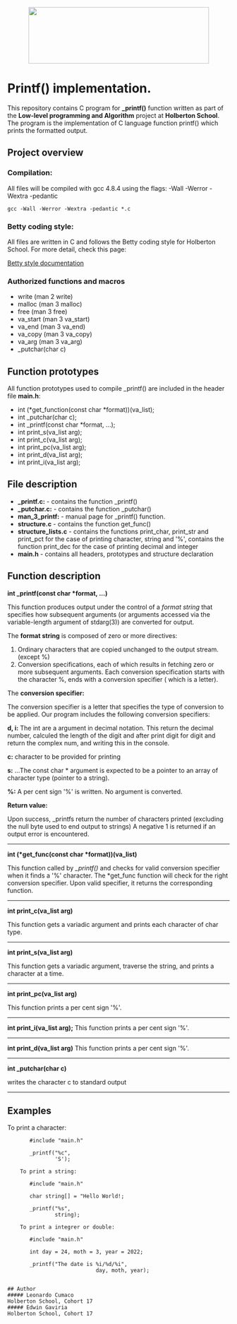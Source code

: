 <p align="center">
  <img width="409" height="128" src="https://www.holbertonschool.com/holberton-logo.png">
</p>

# Printf() implementation.

This repository contains C program for **_printf()** function written as part of the **Low-level programming and Algorithm** project at **Holberton School**. The program is the implementation of C language function printf() which prints the formatted output.


## Project overview

### Compilation:

All files will be compiled with gcc 4.8.4 using the flags:  -Wall -Werror -Wextra -pedantic

    gcc -Wall -Werror -Wextra -pedantic *.c

### Betty coding style:

All files are written in C and follows the Betty coding style for Holberton School. For more detail, check this page:

[Betty style documentation](https://github.com/holbertonschool/Betty/wiki)

### Authorized functions and macros

* write (man 2 write)
* malloc (man 3 malloc)
* free (man 3 free)
* va_start (man 3 va_start)
* va_end (man 3 va_end)
* va_copy (man 3 va_copy)
* va_arg (man 3 va_arg)
* _putchar(char c)

## Function prototypes

All function prototypes used to compile _printf() are included in the header file **main.h**:
*    int (*get_function(const char *format))(va_list);
*    int _putchar(char c);
*    int _printf(const char *format, ...);
*    int print_s(va_list arg);
*    int print_c(va_list arg);
*    int print_pc(va_list arg);
*    int print_d(va_list arg);
*    int print_i(va_list arg);

## File description

* **_printf.c:** - contains the function _printf()
* **_putchar.c:** - contains the function _putchar()
* **man_3_printf:** - manual page for  _printf() function.
* **structure.c** - contains the function get_func()
* **structure_lists.c** - contains the functions print_char, print_str and print_pct for the case of printing character, string and '%', contains the function print_dec for the case of printing decimal and integer
* **main.h** - contains all headers, prototypes and structure declaration

## Function description

**int _printf(const char \*format, ...)**

This function produces output under the control of a *format string* that specifies how subsequent arguments (or arguments accessed via the variable-length argument of stdarg(3)) are converted for output.

The **format string** is composed of zero or more directives:
1. Ordinary characters that are copied unchanged to the output stream. (except %)
2. Conversion specifications, each of which results in fetching zero or more subsequent arguments. Each conversion specification starts with the character %, ends with a conversion specifier ( which is a letter).


The **conversion specifier:**


The conversion specifier is a letter that specifies the type of conversion to be applied. Our program includes the following conversion   specifiers:

**d, i:**	  The int are a argument in decimal notation. This return the
                decimal number, calculed the length of the digit and after
                print digit for digit and return the complex num, and writing this
                in the console.

**c:**	   character to be provided for printing

**s:**	...The const char * argument is expected to be a pointer to an array of character type (pointer to a string).

**%:**	    A per cent sign '%' is written. No argument is converted.


**Return value:**

Upon success, _printfs return the number of characters printed (excluding the null byte used to end output to strings)
A negative 1 is returned if an output error is encountered.
___

**int (\*get_func(const char \*format))(va_list)**

This function called by *_printf()* and checks for valid conversion specifier when it finds a '%' character. The *get_func function will check for the right conversion specifier. Upon valid specifier, it returns the corresponding function.
___

**int print_c(va_list arg)**

This function gets a variadic argument and prints each character of char type.
___

**int print_s(va_list arg)**

This function gets a variadic argument, traverse the string, and prints a character at a time. 
___

**int print_pc(va_list arg)**

This function prints a per cent sign '%'.
___

**int print_i(va_list arg);**
This function prints a per cent sign '%'.
___

**int print_d(va_list arg)**
This function prints a per cent sign '%'.
___

**int _putchar(char c)**

writes the character c to standard output
___

## Examples
To print a character:

           #include "main.h"

           _printf("%c",
                   'S');

        To print a string:

           #include "main.h"

           char string[] = "Hello World!;

           _printf("%s",
                   string);

        To print a integrer or double:

           #include "main.h"

           int day = 24, moth = 3, year = 2022;

           _printf("The date is %i/%d/%i",
                                day, moth, year);
```

## Author
##### Leonardo Cumaco
Holberton School, Cohort 17
##### Edwin Gaviria
Holberton School, Cohort 17
